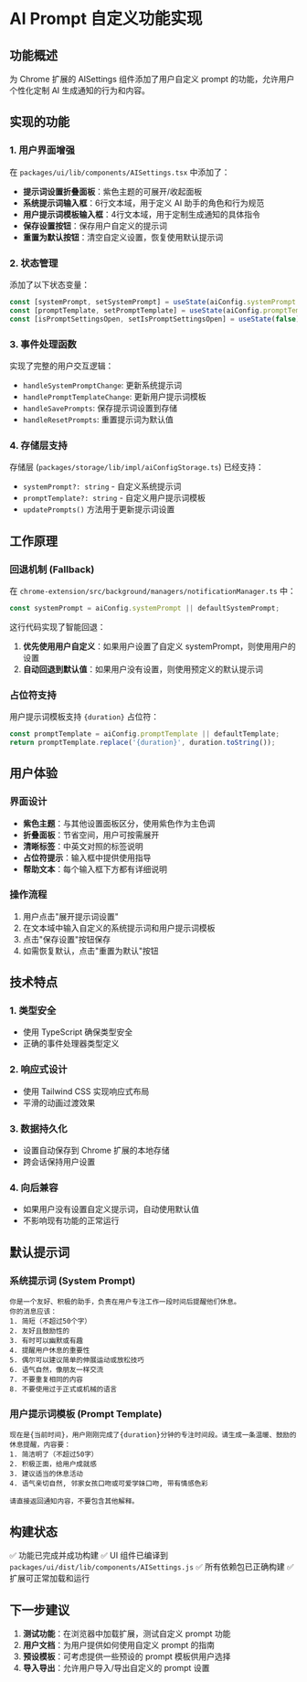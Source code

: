 # AI Prompt 自定义功能实现

## 功能概述

为 Chrome 扩展的 AISettings 组件添加了用户自定义 prompt 的功能，允许用户个性化定制 AI 生成通知的行为和内容。

## 实现的功能

### 1. 用户界面增强

在 `packages/ui/lib/components/AISettings.tsx` 中添加了：

- **提示词设置折叠面板**：紫色主题的可展开/收起面板
- **系统提示词输入框**：6行文本域，用于定义 AI 助手的角色和行为规范
- **用户提示词模板输入框**：4行文本域，用于定制生成通知的具体指令
- **保存设置按钮**：保存用户自定义的提示词
- **重置为默认按钮**：清空自定义设置，恢复使用默认提示词

### 2. 状态管理

添加了以下状态变量：
```typescript
const [systemPrompt, setSystemPrompt] = useState(aiConfig.systemPrompt || '');
const [promptTemplate, setPromptTemplate] = useState(aiConfig.promptTemplate || '');
const [isPromptSettingsOpen, setIsPromptSettingsOpen] = useState(false);
```

### 3. 事件处理函数

实现了完整的用户交互逻辑：
- `handleSystemPromptChange`: 更新系统提示词
- `handlePromptTemplateChange`: 更新用户提示词模板
- `handleSavePrompts`: 保存提示词设置到存储
- `handleResetPrompts`: 重置提示词为默认值

### 4. 存储层支持

存储层 (`packages/storage/lib/impl/aiConfigStorage.ts`) 已经支持：
- `systemPrompt?: string` - 自定义系统提示词
- `promptTemplate?: string` - 自定义用户提示词模板
- `updatePrompts()` 方法用于更新提示词设置

## 工作原理

### 回退机制 (Fallback)

在 `chrome-extension/src/background/managers/notificationManager.ts` 中：

```typescript
const systemPrompt = aiConfig.systemPrompt || defaultSystemPrompt;
```

这行代码实现了智能回退：
1. **优先使用用户自定义**：如果用户设置了自定义 systemPrompt，则使用用户的设置
2. **自动回退到默认值**：如果用户没有设置，则使用预定义的默认提示词

### 占位符支持

用户提示词模板支持 `{duration}` 占位符：
```typescript
const promptTemplate = aiConfig.promptTemplate || defaultTemplate;
return promptTemplate.replace('{duration}', duration.toString());
```

## 用户体验

### 界面设计
- **紫色主题**：与其他设置面板区分，使用紫色作为主色调
- **折叠面板**：节省空间，用户可按需展开
- **清晰标签**：中英文对照的标签说明
- **占位符提示**：输入框中提供使用指导
- **帮助文本**：每个输入框下方都有详细说明

### 操作流程
1. 用户点击"展开提示词设置"
2. 在文本域中输入自定义的系统提示词和用户提示词模板
3. 点击"保存设置"按钮保存
4. 如需恢复默认，点击"重置为默认"按钮

## 技术特点

### 1. 类型安全
- 使用 TypeScript 确保类型安全
- 正确的事件处理器类型定义

### 2. 响应式设计
- 使用 Tailwind CSS 实现响应式布局
- 平滑的动画过渡效果

### 3. 数据持久化
- 设置自动保存到 Chrome 扩展的本地存储
- 跨会话保持用户设置

### 4. 向后兼容
- 如果用户没有设置自定义提示词，自动使用默认值
- 不影响现有功能的正常运行

## 默认提示词

### 系统提示词 (System Prompt)
```
你是一个友好、积极的助手，负责在用户专注工作一段时间后提醒他们休息。
你的消息应该：
1. 简短（不超过50个字）
2. 友好且鼓励性的
3. 有时可以幽默或有趣
4. 提醒用户休息的重要性
5. 偶尔可以建议简单的伸展运动或放松技巧
6. 语气自然，像朋友一样交流
7. 不要重复相同的内容
8. 不要使用过于正式或机械的语言
```

### 用户提示词模板 (Prompt Template)
```
现在是{当前时间}，用户刚刚完成了{duration}分钟的专注时间段。请生成一条温暖、鼓励的休息提醒，内容要：
1. 简洁明了（不超过50字）
2. 积极正面，给用户成就感
3. 建议适当的休息活动
4. 语气亲切自然, 邻家女孩口吻或可爱学妹口吻, 带有情感色彩

请直接返回通知内容，不要包含其他解释。
```

## 构建状态

✅ 功能已完成并成功构建
✅ UI 组件已编译到 `packages/ui/dist/lib/components/AISettings.js`
✅ 所有依赖包已正确构建
✅ 扩展可正常加载和运行

## 下一步建议

1. **测试功能**：在浏览器中加载扩展，测试自定义 prompt 功能
2. **用户文档**：为用户提供如何使用自定义 prompt 的指南
3. **预设模板**：可考虑提供一些预设的 prompt 模板供用户选择
4. **导入导出**：允许用户导入/导出自定义的 prompt 设置
